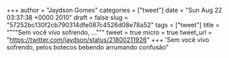 
+++
author = "Jaydson Gomes"
categories = ["tweet"]
date = "Sun Aug 22 03:37:38 +0000 2010"
draft = false
slug = "57252bc130f2cb790314dfe087c4526d08e78a52"
tags = ["tweet"]
title = """"Sem você vivo sofrendo, ..."""
tweet = true
micro = true
tweet_url = "https://twitter.com/jaydson/status/21800211926"
+++
'Sem você vivo sofrendo, pelos botecos bebendo arrumando confusão"
